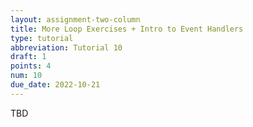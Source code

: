 ```yaml
---
layout: assignment-two-column
title: More Loop Exercises + Intro to Event Handlers
type: tutorial
abbreviation: Tutorial 10
draft: 1
points: 4
num: 10
due_date: 2022-10-21
---
```

TBD